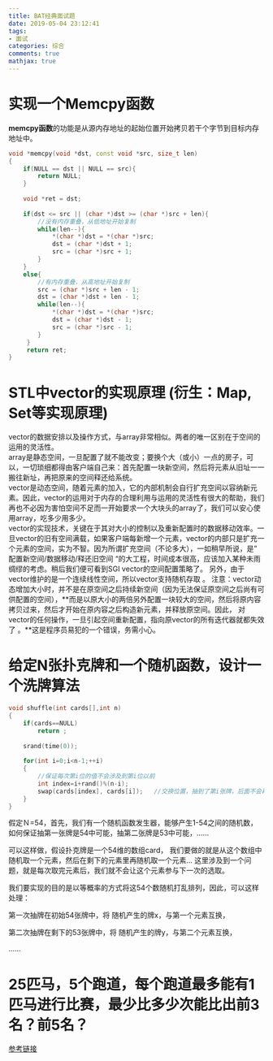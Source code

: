 ```yaml
---
title: BAT经典面试题
date: 2019-05-04 23:12:41
tags:
- 面试
categories: 综合
comments: true
mathjax: true
---
```


# 实现一个Memcpy函数

**memcpy函数**的功能是从源内存地址的起始位置开始拷贝若干个字节到目标内存地址中。

```C++
void *memcpy(void *dst, const void *src, size_t len)
{
	if(NULL == dst || NULL == src){
 		return NULL;
 	}
  
 	void *ret = dst;
  
 	if(dst <= src || (char *)dst >= (char *)src + len){
  		//没有内存重叠，从低地址开始复制
        while(len--){
            *(char *)dst = *(char *)src;
            dst = (char *)dst + 1;
            src = (char *)src + 1;
        }
    }
    else{
        //有内存重叠，从高地址开始复制
        src = (char *)src + len - 1;
        dst = (char *)dst + len - 1;
        while(len--){
            *(char *)dst = *(char *)src;
            dst = (char *)dst - 1;
    	    src = (char *)src - 1;
        }
     }
     return ret;
}
```

# STL中vector的实现原理 (衍生：Map, Set等实现原理)

vector的数据安排以及操作方式，与array非常相似。两者的唯一区别在于空间的运用的灵活性。<br>array是静态空间，一旦配置了就不能改变；要换个大（或小）一点的房子，可以，一切琐细都得由客户端自己来：首先配置一块新空间，然后将元素从旧址一一搬往新址，再把原来的空间释还给系统。<br>vector是动态空间，随着元素的加入，它的内部机制会自行扩充空间以容纳新元素。因此，vector的运用对于内存的合理利用与运用的灵活性有很大的帮助，我们再也不必因为害怕空间不足而一开始要求一个大块头的array了，我们可以安心使用array，吃多少用多少。      <br> vector的实现技术，关键在于其对大小的控制以及重新配置时的数据移动效率。一旦vector的旧有空间满载，如果客户端每新增一个元素，vector的内部只是扩充一个元素的空间，实为不智。因为所谓扩充空间（不论多大），一如稍早所说，是”  配置新空间/数据移动/释还旧空间  “的大工程，时间成本很高，应该加入某种未雨绸缪的考虑。稍后我们便可看到SGI vector的空间配置策略了。       另外，由于  vector维护的是一个连续线性空间，所以vector支持随机存取  。       注意：vector动态增加大小时，并不是在原空间之后持续新空间（因为无法保证原空间之后尚有可供配置的空间），**而是以原大小的两倍另外配置一块较大的空间，然后将原内容拷贝过来，然后才开始在原内容之后构造新元素，并释放原空间。因此， 对vector的任何操作，一旦引起空间重新配置，指向原vector的所有迭代器就都失效了  。**这是程序员易犯的一个错误，务需小心。

# 给定N张扑克牌和一个随机函数，设计一个洗牌算法

```C++
void shuffle(int cards[],int n)
{
    if(cards==NULL)
        return ;
 
    srand(time(0));
 
    for(int i=0;i<n-1;++i)
    {
        //保证每次第i位的值不会涉及到第i位以前
        int index=i+rand()%(n-i);
        swap(cards[index], cards[i]);	//交换位置，抽到了第i张牌，后面不会再用了，所以交换
    }
}
```

假定Ｎ=54，首先，我们有一个随机函数发生器，能够产生1-54之间的随机数，如何保证抽第一张牌是54中可能，抽第二张牌是53中可能，……  

   可以这样做，假设扑克牌是一个54维的数组card，     我们要做的就是从这个数组中随机取一个元素，然后在剩下的元素里再随机取一个元素…     这里涉及到一个问题，就是每次取完元素后，我们就不会让这个元素参与下一次的选取。   

   我们要实现的目的是以等概率的方式将这54个数随机打乱排列，因此，可以这样处理：  

   第一次抽牌在初始54张牌中，将 随机产生的牌x，与第一个元素互换，  

   第二次抽牌在剩下的53张牌中，将 随机产生的牌y，与第二个元素互换，  

   ……

# 25匹马，5个跑道，每个跑道最多能有1匹马进行比赛，最少比多少次能比出前3名？前5名？

[参考链接](http://hxraid.iteye.com/blog/662643)